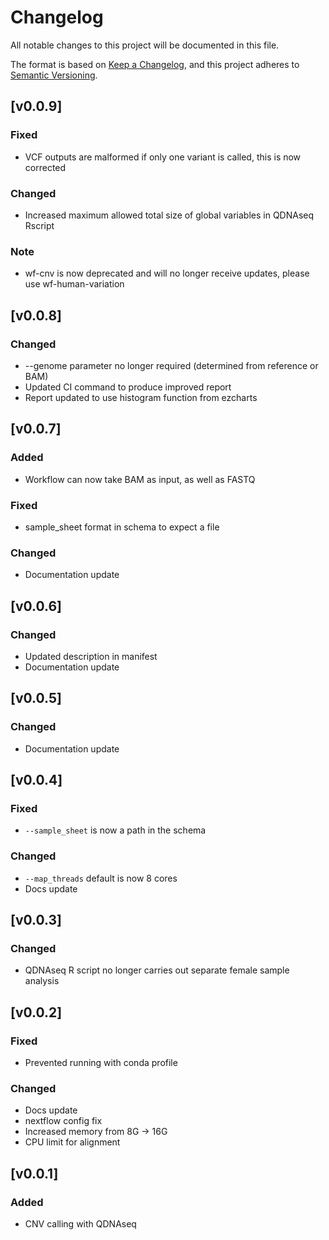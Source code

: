 # Changelog
All notable changes to this project will be documented in this file.

The format is based on [Keep a Changelog](https://keepachangelog.com/en/1.0.0/),
and this project adheres to [Semantic Versioning](https://semver.org/spec/v2.0.0.html).

## [v0.0.9]
### Fixed
- VCF outputs are malformed if only one variant is called, this is now corrected
### Changed
- Increased maximum allowed total size of global variables in QDNAseq Rscript
### Note
- wf-cnv is now deprecated and will no longer receive updates, please use wf-human-variation

## [v0.0.8]
### Changed
- --genome parameter no longer required (determined from reference or BAM)
- Updated CI command to produce improved report
- Report updated to use histogram function from ezcharts

## [v0.0.7]
### Added
- Workflow can now take BAM as input, as well as FASTQ
### Fixed
- sample_sheet format in schema to expect a file
### Changed
- Documentation update

## [v0.0.6]
### Changed
- Updated description in manifest
- Documentation update

## [v0.0.5]
### Changed
- Documentation update

## [v0.0.4]
### Fixed
- `--sample_sheet` is now a path in the schema
### Changed
- `--map_threads` default is now 8 cores
- Docs update

## [v0.0.3]
### Changed
- QDNAseq R script no longer carries out separate female sample analysis

## [v0.0.2]
### Fixed
- Prevented running with conda profile
### Changed
- Docs update
- nextflow config fix
- Increased memory from 8G -> 16G
- CPU limit for alignment

## [v0.0.1]
### Added
- CNV calling with QDNAseq

